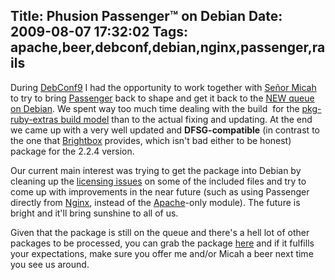 Title: Phusion Passenger™ on Debian
Date: 2009-08-07 17:32:02
Tags: apache,beer,debconf,debian,nginx,passenger,rails
---
During <a href="http://debconf9.debconf.org">DebConf9</a> I had the opportunity to work together with <a href="http://www.flickr.com/photos/sfllaw/1263528602/">Señor Micah</a> to try to bring <a href="http://www.modrails.com/">Passenger</a> back to shape and get it back to the <a href="http://ftp-master.debian.org/new.html">NEW queue on Debian</a>. We spent way too much time dealing with the build  for the <a href="http://pkg-ruby-extras.alioth.debian.org/subversion.html">pkg-ruby-extras build model</a> than to the actual fixing and updating. At the end we came up with a very well updated and <strong>DFSG-compatible</strong> (in contrast to the one that <a href="http://www.brightbox.co.uk/">Brightbox</a> provides, which isn't bad either to be honest) package for the 2.2.4 version.

Our current main interest was trying to get the package into Debian by cleaning up the <a href="http://bugs.debian.org/cgi-bin/bugreport.cgi?bug=488753">licensing issues</a> on some of the included files and try to come up with improvements in the near future (such as using Passenger directly from <a href="http://nginx.net/">Nginx</a>, instead of the <a href="http://httpd.apache.org">Apache</a>-only module). The future is bright and it'll bring sunshine to all of us.

Given that the package is still on the queue and there's a hell lot of other packages to be processed, you can grab the package <a href="http://damog.net/debian/libapache2-mod-passenger_2.2.4debian-1_i386.deb">here</a> and if it fulfills your expectations, make sure you offer me and/or Micah a beer next time you see us around.